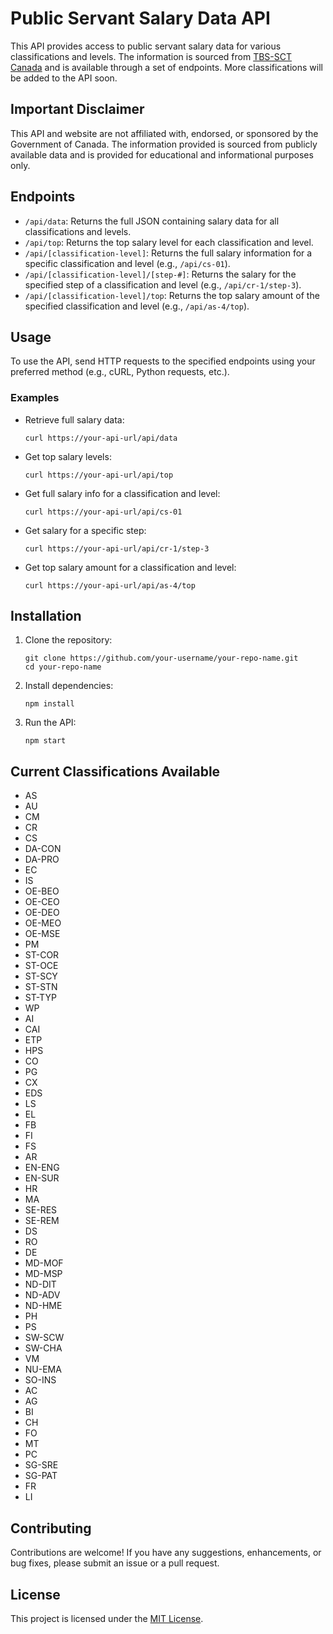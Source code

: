 # Public Servant Salary Data API

This API provides access to public servant salary data for various classifications and levels. The information is sourced from [TBS-SCT Canada](https://www.tbs-sct.canada.ca/pubs_pol/hrpubs/coll_agre/rates-taux-eng.asp) and is available through a set of endpoints. More classifications will be added to the API soon.

## Important Disclaimer
This API and website are not affiliated with, endorsed, or sponsored by the Government of Canada.
The information provided is sourced from publicly available data and is provided for educational and informational purposes only.

## Endpoints

- `/api/data`: Returns the full JSON containing salary data for all classifications and levels.
- `/api/top`: Returns the top salary level for each classification and level.
- `/api/[classification-level]`: Returns the full salary information for a specific classification and level (e.g., `/api/cs-01`).
- `/api/[classification-level]/[step-#]`: Returns the salary for the specified step of a classification and level (e.g., `/api/cr-1/step-3`).
- `/api/[classification-level]/top`: Returns the top salary amount of the specified classification and level (e.g., `/api/as-4/top`).

## Usage

To use the API, send HTTP requests to the specified endpoints using your preferred method (e.g., cURL, Python requests, etc.).

### Examples

- Retrieve full salary data:
  ```shell
  curl https://your-api-url/api/data
  ```

- Get top salary levels:
  ```shell
  curl https://your-api-url/api/top
  ```

- Get full salary info for a classification and level:
  ```shell
  curl https://your-api-url/api/cs-01
  ```

- Get salary for a specific step:
  ```shell
  curl https://your-api-url/api/cr-1/step-3
  ```

- Get top salary amount for a classification and level:
  ```shell
  curl https://your-api-url/api/as-4/top
  ```

## Installation

1. Clone the repository:
   ```shell
   git clone https://github.com/your-username/your-repo-name.git
   cd your-repo-name
   ```

2. Install dependencies:
   ```shell
   npm install
   ```

3. Run the API:
   ```shell
   npm start
   ```

## Current Classifications Available
- AS
- AU
- CM
- CR
- CS
- DA-CON
- DA-PRO
- EC
- IS
- OE-BEO
- OE-CEO
- OE-DEO
- OE-MEO
- OE-MSE
- PM
- ST-COR
- ST-OCE
- ST-SCY
- ST-STN
- ST-TYP
- WP
- AI
- CAI
- ETP
- HPS
- CO
- PG
- CX
- EDS
- LS
- EL
- FB
- FI
- FS
- AR
- EN-ENG
- EN-SUR
- HR
- MA
- SE-RES
- SE-REM
- DS
- RO
- DE
- MD-MOF
- MD-MSP
- ND-DIT
- ND-ADV
- ND-HME
- PH
- PS
- SW-SCW
- SW-CHA
- VM
- NU-EMA
- SO-INS
- AC
- AG
- BI
- CH
- FO
- MT
- PC
- SG-SRE
- SG-PAT
- FR
- LI

## Contributing

Contributions are welcome! If you have any suggestions, enhancements, or bug fixes, please submit an issue or a pull request.

## License

This project is licensed under the [MIT License](LICENSE).